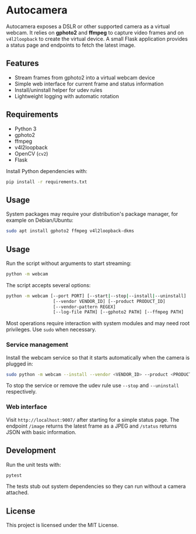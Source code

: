 # Autocamera

Autocamera exposes a DSLR or other supported camera as a virtual webcam.
It relies on **gphoto2** and **ffmpeg** to capture video frames and on
`v4l2loopback` to create the virtual device. A small Flask application
provides a status page and endpoints to fetch the latest image.

## Features

- Stream frames from gphoto2 into a virtual webcam device
- Simple web interface for current frame and status information
- Install/uninstall helper for udev rules
- Lightweight logging with automatic rotation

## Requirements

- Python 3
- gphoto2
- ffmpeg
- v4l2loopback
- OpenCV (`cv2`)
- Flask

Install Python dependencies with:

```bash
pip install -r requirements.txt
```

## Usage

System packages may require your distribution's package manager, for
example on Debian/Ubuntu:

```bash
sudo apt install gphoto2 ffmpeg v4l2loopback-dkms
```

## Usage

Run the script without arguments to start streaming:

```bash
python -m webcam
```

The script accepts several options:

```bash
python -m webcam [--port PORT] [--start|--stop|--install|--uninstall]
                  [--vendor VENDOR_ID] [--product PRODUCT_ID]
                  [--vendor-pattern REGEX]
                  [--log-file PATH] [--gphoto2 PATH] [--ffmpeg PATH]
```

Most operations require interaction with system modules and may need
root privileges. Use `sudo` when necessary.

### Service management

Install the webcam service so that it starts automatically when the
camera is plugged in:

```bash
sudo python -m webcam --install --vendor <VENDOR_ID> --product <PRODUCT_ID>
```

To stop the service or remove the udev rule use `--stop` and
`--uninstall` respectively.

### Web interface

Visit `http://localhost:9007/` after starting for a simple status page.
The endpoint `/image` returns the latest frame as a JPEG and `/status`
returns JSON with basic information.

## Development

Run the unit tests with:

```bash
pytest
```

The tests stub out system dependencies so they can run without a camera
attached.

## License

This project is licensed under the MIT License.
